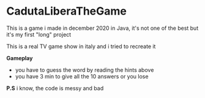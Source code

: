 # CadutaLiberaTheGame
This is a game i made in december 2020 in Java, it's not one of the best but it's my first "long" project

This is a real TV game show in italy and i tried to recreate it

**Gameplay**
+ you have to guess the word by reading the hints above
+ you have 3 min to give all the 10 answers or you lose

**P.S** i know, the code is messy and bad
